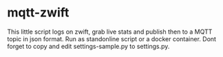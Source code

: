 # mqtt-zwift

This little script logs on zwift, grab live stats and publish then to a MQTT topic in json format. Run as standonline script or a docker container. Dont forget to copy and edit settings-sample.py to settings.py.
